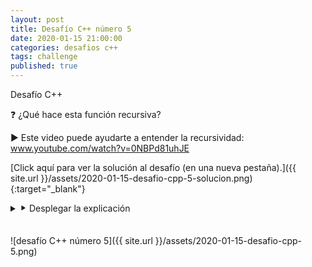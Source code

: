 ```yaml
---
layout: post
title: Desafío C++ número 5
date: 2020-01-15 21:00:00
categories: desafios c++
tags: challenge
published: true
---
```


Desafío C++

❓ ¿Qué hace esta función recursiva?

▶️ Este video puede ayudarte a entender la recursividad: www.youtube.com/watch?v=0NBPd81uhJE

[Click aquí para ver la solución al desafío (en una nueva pestaña).]({{ site.url }}/assets/2020-01-15-desafio-cpp-5-solucion.png){:target="_blank"}

<details><summary>⯈ Desplegar la explicación</summary>
✏️ La función recibe un string y lo retorna invertido. Si es vacío o tiene 1 solo carácter, retorna el mismo string, sin modificaciones.
<br />
<br />Código ejecutable: https://repl.it/@programacionde1/C-Desafio-5</details>

<br />
<br />![desafío C++ número 5]({{ site.url }}/assets/2020-01-15-desafio-cpp-5.png)
